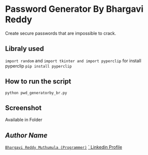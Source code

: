 # Password Generator By Bhargavi Reddy
Create secure passwords that are impossible to crack.

## Libraly used
`import random` and `import tkinter and import pyperclip`
for install pyperclip
`pip install pyperclip`

## How to run the script
`python pwd_generatorby_br.py`

## Screenshot
Available in Folder

## *Author Name*
[`Bhargavi Reddy Muthumula (Programmer)`](      )
[` Linkedin Profile ](    )
